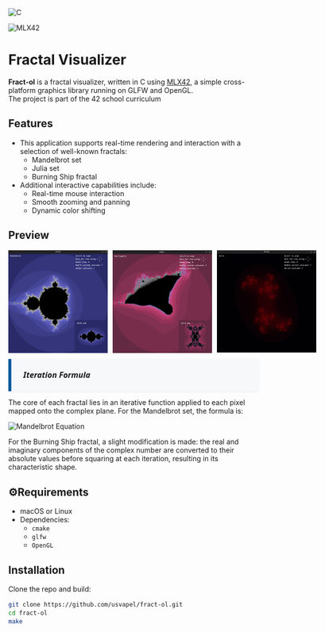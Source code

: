 <img src="https://cdn.jsdelivr.net/gh/devicons/devicon@latest/icons/c/c-original.svg" alt="C" width="40" height="40"/>

![MLX42](https://img.shields.io/badge/MLX42-C%20Graphics-blue?style=flat-square)

# Fractal Visualizer

**Fract-ol** is a fractal visualizer, written in C using [MLX42](https://github.com/codam-coding-college/MLX42), a simple cross-platform graphics library running on GLFW and OpenGL.  
The project is part of the 42 school curriculum

## Features

- This application supports real-time rendering and interaction with a selection of well-known fractals:
  - Mandelbrot set
  - Julia set
  - Burning Ship fractal
- Additional interactive capabilities include:
  - Real-time mouse interaction
  - Smooth zooming and panning
  - Dynamic color shifting

## Preview

<div style="display: flex; gap: 10px; align-items: center;">
  <img src="./images/mandelbrot.png" width="200" />
  <img src="./images/burningship.png" width="200" />
  <img src="./images/julia.png" width="200" />
</div>

<div style="
  background-color: #f6f8fa;
  padding: 20px 24px;
  border-left: 6px solid #00599C;
  font-family: 'Segoe UI', 'Roboto', 'Helvetica Neue', sans-serif;
  font-size: 16px;
  color: #1a1a1a;
  line-height: 1.6;
  margin-top: 12px;
  box-shadow: 0 2px 4px rgba(0, 0, 0, 0.05);
">
  <strong><em>Iteration Formula</em></strong><br>
</div>

The core of each fractal lies in an iterative function applied to each pixel mapped onto the complex plane. For the Mandelbrot set, the formula is:

![Mandelbrot Equation](https://latex.codecogs.com/png.image?\dpi{150}&space;\color{White}z_{n+1}=z_n^2+C,\quad&space;z_0=C,\quad&space;C=a+bi)

For the Burning Ship fractal, a slight modification is made: the real and imaginary components of the complex number are converted to their absolute values before squaring at each iteration, resulting in its characteristic shape.

## ⚙Requirements

- macOS or Linux
- Dependencies:
  - `cmake`
  - `glfw`
  - `OpenGL`

## Installation

Clone the repo and build:

```bash
git clone https://github.com/usvapel/fract-ol.git
cd fract-ol
make
